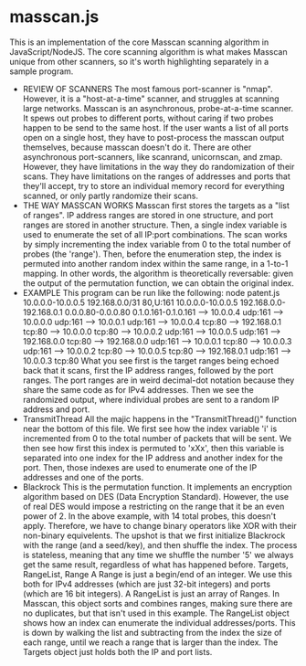 # masscan.js
This is an implementation of the core Masscan scanning algorithm in JavaScript/NodeJS.
The core scanning algorithm is what makes Masscan unique from other scanners, so it's worth highlighting separately in a sample program.
* REVIEW OF SCANNERS
The most famous port-scanner is "nmap". However, it is a "host-at-a-time" scanner, and struggles at scanning large networks. 
Masscan is an asynchronous, probe-at-a-time scanner. It spews out probes to different ports, without caring if two probes happen to be send to the same host. If the user wants a list of all ports open on a single host, they have to post-process the masscan output themselves, because masscan doesn't do it.
There are other asynchronous port-scanners, like scanrand, unicornscan, and zmap. However, they have limitations in the way they do randomization of their scans. 
They have limitations on the ranges of addresses and ports that they'll accept, try to store an individual memory record for everything scanned, or only partly randomize their scans.
* THE WAY MASSCAN WORKS
Masscan first stores the targets as a "list of ranges". IP address ranges are stored in one structure, and port ranges are stored in another structure.
Then, a single index variable is used to enumerate the set of all IP:port combinations. The scan works by simply incrementing the index variable from 0 to the total number of probes (the 'range').
Then, before the enumeration step, the index is permuted into another random index within the same range, in a 1-to-1 mapping. In other words, the algorithm is theoretically reversable: given the output of the permutation function, we can obtain the original index.
* EXAMPLE
This program can be run like the following:
node patent.js 10.0.0.0-10.0.0.5 192.168.0.0/31 80,U:161
10.0.0.0-10.0.0.5
192.168.0.0-192.168.0.1
0.0.0.80-0.0.0.80
0.1.0.161-0.1.0.161
--> 10.0.0.4 udp:161
--> 10.0.0.0 udp:161
--> 10.0.0.1 udp:161
--> 10.0.0.4 tcp:80
--> 192.168.0.1 tcp:80
--> 10.0.0.0 tcp:80
--> 10.0.0.2 udp:161
--> 10.0.0.5 udp:161
--> 192.168.0.0 tcp:80
--> 192.168.0.0 udp:161
--> 10.0.0.1 tcp:80
--> 10.0.0.3 udp:161
--> 10.0.0.2 tcp:80
--> 10.0.0.5 tcp:80
--> 192.168.0.1 udp:161
--> 10.0.0.3 tcp:80
What you see first is the target ranges being echoed back that it scans, first the IP address ranges, followed by the port ranges. The port ranges are in weird decimal-dot notation because they share the same code as for IPv4 addresses.
Then we see the randomized output, where individual probes are sent to a random IP address and port. 
* TransmitThread
All the majic happens in the "TransmitThread()" function near the bottom of this file.
We first see how the index variable 'i' is incremented from 0 to the total number of packets that will be sent. We then see how first this index is permuted to 'xXx', then this variable is separated into one index for the IP address and another index for the port. Then, those indexes are used to enumerate one of the IP addresses and one of the ports.
* Blackrock
This is the permutation function. It implements an encryption algorithm based on DES (Data Encryption Standard). However, the use of real DES would impose a restricting on the range that it be an even power of 2.
In the above example, with 14 total probes, this doesn't apply.
Therefore, we have to change binary operators like XOR with their non-binary equivelents.
The upshot is that we first initialize Blackrock with the range (and a seed/key), and then shuffle the index. The process is stateless, meaning that any time we shuffle the number '5' we always get the same result, regardless of what has happened before.
Targets, RangeList, Range
A Range is just a begin/end of an integer. 
We use this both for IPv4 addresses (which are just 32-bit integers) and ports (which are 16 bit integers).
A RangeList is just an array of Ranges. In Masscan, this object sorts and combines ranges, making sure there are no duplicates, but that isn't used in this example.
The RangeList object shows how an index can enumerate the individual addresses/ports. This is down by walking the list and subtracting from the index the size of each range, until we reach a range that is larger than the index.
The Targets object just holds both the IP and port lists.
